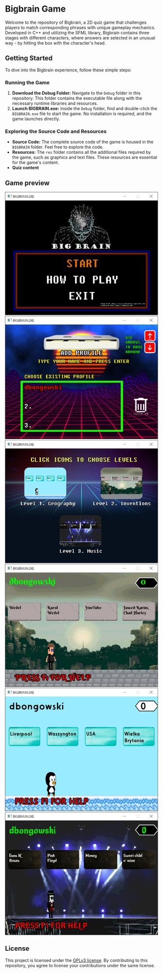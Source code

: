 # Bigbrain Game

Welcome to the repository of Bigbrain, a 2D quiz game that challenges players to match corresponding phrases with unique gameplay mechanics. Developed in C++ and utilizing the SFML library, Bigbrain contains three stages with different characters, where answers are selected in an unusual way - by hitting the box with the character's head.

## Getting Started

To dive into the Bigbrain experience, follow these simple steps:

### Running the Game

1. **Download the Debug Folder:** Navigate to the `Debug` folder in this repository. This folder contains the executable file along with the necessary runtime libraries and resources.
2. **Launch BIGBRAIN.exe:** Inside the `Debug` folder, find and double-click the `BIGBRAIN.exe` file to start the game. No installation is required, and the game launches directly.

### Exploring the Source Code and Resources

- **Source Code:** The complete source code of the game is housed in the `BIGBRAIN` folder. Feel free to explore the code.
- **Resources:** The `res` folder contains all the additional files required by the game, such as graphics and text files. These resources are essential for the game's content.
- **Quiz content**
## Game preview
![Start Screen](screenshots/Start_screen.PNG "Start Screen")
![Profile Manager](screenshots/Profile_manager.PNG "Profile Manager")
![Level Selection](screenshots/Main_menu.PNG "Level Selection")
![Inventions](screenshots/Inventions.PNG "Inventions")
![Geography](screenshots/Geography.PNG "Inventions")
![Music](screenshots/Music.PNG "Inventions")

## License

This project is licensed under the [GPLv3 license](https://www.gnu.org/licenses/gpl-3.0.en.html). By contributing to this repository, you agree to license your contributions under the same license.

